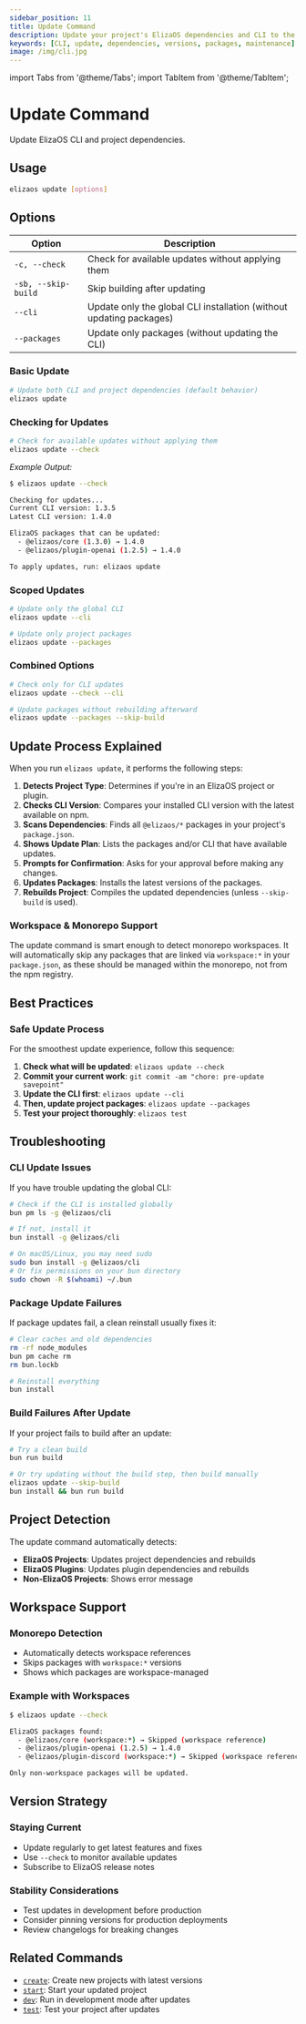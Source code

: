 ```yaml
---
sidebar_position: 11
title: Update Command
description: Update your project's ElizaOS dependencies and CLI to the latest published versions
keywords: [CLI, update, dependencies, versions, packages, maintenance]
image: /img/cli.jpg
---
```

import Tabs from '@theme/Tabs';
import TabItem from '@theme/TabItem';

# Update Command

Update ElizaOS CLI and project dependencies.

<Tabs>
<TabItem value="overview" label="Overview & Options" default>

## Usage

```bash
elizaos update [options]
```

## Options

| Option              | Description                                                         |
| ------------------- | ------------------------------------------------------------------- |
| `-c, --check`       | Check for available updates without applying them                   |
| `-sb, --skip-build` | Skip building after updating                                        |
| `--cli`             | Update only the global CLI installation (without updating packages) |
| `--packages`        | Update only packages (without updating the CLI)                     |

</TabItem>
<TabItem value="examples" label="Examples">

### Basic Update

```bash
# Update both CLI and project dependencies (default behavior)
elizaos update
```

### Checking for Updates

```bash
# Check for available updates without applying them
elizaos update --check
```
*Example Output:*
```bash
$ elizaos update --check

Checking for updates...
Current CLI version: 1.3.5
Latest CLI version: 1.4.0

ElizaOS packages that can be updated:
  - @elizaos/core (1.3.0) → 1.4.0
  - @elizaos/plugin-openai (1.2.5) → 1.4.0

To apply updates, run: elizaos update
```

### Scoped Updates

```bash
# Update only the global CLI
elizaos update --cli

# Update only project packages
elizaos update --packages
```

### Combined Options

```bash
# Check only for CLI updates
elizaos update --check --cli

# Update packages without rebuilding afterward
elizaos update --packages --skip-build
```

</TabItem>
<TabItem value="guides" label="Guides & Concepts">

## Update Process Explained

When you run `elizaos update`, it performs the following steps:

1.  **Detects Project Type**: Determines if you're in an ElizaOS project or plugin.
2.  **Checks CLI Version**: Compares your installed CLI version with the latest available on npm.
3.  **Scans Dependencies**: Finds all `@elizaos/*` packages in your project's `package.json`.
4.  **Shows Update Plan**: Lists the packages and/or CLI that have available updates.
5.  **Prompts for Confirmation**: Asks for your approval before making any changes.
6.  **Updates Packages**: Installs the latest versions of the packages.
7.  **Rebuilds Project**: Compiles the updated dependencies (unless `--skip-build` is used).

### Workspace & Monorepo Support

The update command is smart enough to detect monorepo workspaces. It will automatically skip any packages that are linked via `workspace:*` in your `package.json`, as these should be managed within the monorepo, not from the npm registry.

## Best Practices

### Safe Update Process

For the smoothest update experience, follow this sequence:

1.  **Check what will be updated**: `elizaos update --check`
2.  **Commit your current work**: `git commit -am "chore: pre-update savepoint"`
3.  **Update the CLI first**: `elizaos update --cli`
4.  **Then, update project packages**: `elizaos update --packages`
5.  **Test your project thoroughly**: `elizaos test`

</TabItem>
<TabItem value="troubleshooting" label="Troubleshooting">

## Troubleshooting

### CLI Update Issues
If you have trouble updating the global CLI:
```bash
# Check if the CLI is installed globally
bun pm ls -g @elizaos/cli

# If not, install it
bun install -g @elizaos/cli

# On macOS/Linux, you may need sudo
sudo bun install -g @elizaos/cli
# Or fix permissions on your bun directory
sudo chown -R $(whoami) ~/.bun
```

### Package Update Failures
If package updates fail, a clean reinstall usually fixes it:
```bash
# Clear caches and old dependencies
rm -rf node_modules
bun pm cache rm
rm bun.lockb

# Reinstall everything
bun install
```

### Build Failures After Update
If your project fails to build after an update:
```bash
# Try a clean build
bun run build

# Or try updating without the build step, then build manually
elizaos update --skip-build
bun install && bun run build
```
</TabItem>
</Tabs>

## Project Detection

The update command automatically detects:

- **ElizaOS Projects**: Updates project dependencies and rebuilds
- **ElizaOS Plugins**: Updates plugin dependencies and rebuilds
- **Non-ElizaOS Projects**: Shows error message

## Workspace Support

### Monorepo Detection

- Automatically detects workspace references
- Skips packages with `workspace:*` versions
- Shows which packages are workspace-managed

### Example with Workspaces

```bash
$ elizaos update --check

ElizaOS packages found:
  - @elizaos/core (workspace:*) → Skipped (workspace reference)
  - @elizaos/plugin-openai (1.2.5) → 1.4.0
  - @elizaos/plugin-discord (workspace:*) → Skipped (workspace reference)

Only non-workspace packages will be updated.
```

## Version Strategy

### Staying Current

- Update regularly to get latest features and fixes
- Use `--check` to monitor available updates
- Subscribe to ElizaOS release notes

### Stability Considerations

- Test updates in development before production
- Consider pinning versions for production deployments
- Review changelogs for breaking changes

## Related Commands

- [`create`](./create.md): Create new projects with latest versions
- [`start`](./start.md): Start your updated project
- [`dev`](./dev.md): Run in development mode after updates
- [`test`](./test.md): Test your project after updates
